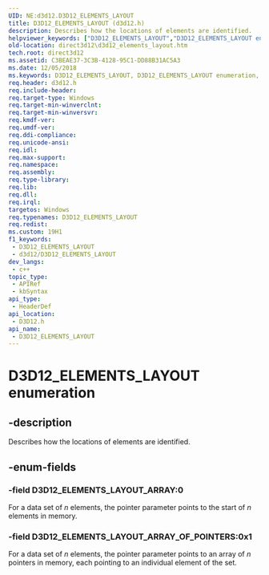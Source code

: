 ```yaml
---
UID: NE:d3d12.D3D12_ELEMENTS_LAYOUT
title: D3D12_ELEMENTS_LAYOUT (d3d12.h)
description: Describes how the locations of elements are identified.
helpviewer_keywords: ["D3D12_ELEMENTS_LAYOUT","D3D12_ELEMENTS_LAYOUT enumeration","D3D12_ELEMENTS_LAYOUT_ARRAY","D3D12_ELEMENTS_LAYOUT_ARRAY_OF_POINTERS","d3d12/D3D12_ELEMENTS_LAYOUT","d3d12/D3D12_ELEMENTS_LAYOUT_ARRAY","d3d12/D3D12_ELEMENTS_LAYOUT_ARRAY_OF_POINTERS","direct3d12.d3d12_elements_layout"]
old-location: direct3d12\d3d12_elements_layout.htm
tech.root: direct3d12
ms.assetid: C3BEAE37-3C3B-4128-95C1-DD88B31AC5A3
ms.date: 12/05/2018
ms.keywords: D3D12_ELEMENTS_LAYOUT, D3D12_ELEMENTS_LAYOUT enumeration, D3D12_ELEMENTS_LAYOUT_ARRAY, D3D12_ELEMENTS_LAYOUT_ARRAY_OF_POINTERS, d3d12/D3D12_ELEMENTS_LAYOUT, d3d12/D3D12_ELEMENTS_LAYOUT_ARRAY, d3d12/D3D12_ELEMENTS_LAYOUT_ARRAY_OF_POINTERS, direct3d12.d3d12_elements_layout
req.header: d3d12.h
req.include-header: 
req.target-type: Windows
req.target-min-winverclnt: 
req.target-min-winversvr: 
req.kmdf-ver: 
req.umdf-ver: 
req.ddi-compliance: 
req.unicode-ansi: 
req.idl: 
req.max-support: 
req.namespace: 
req.assembly: 
req.type-library: 
req.lib: 
req.dll: 
req.irql: 
targetos: Windows
req.typenames: D3D12_ELEMENTS_LAYOUT
req.redist: 
ms.custom: 19H1
f1_keywords:
 - D3D12_ELEMENTS_LAYOUT
 - d3d12/D3D12_ELEMENTS_LAYOUT
dev_langs:
 - c++
topic_type:
 - APIRef
 - kbSyntax
api_type:
 - HeaderDef
api_location:
 - D3D12.h
api_name:
 - D3D12_ELEMENTS_LAYOUT
---
```


# D3D12_ELEMENTS_LAYOUT enumeration


## -description

Describes how the locations of elements are identified.

## -enum-fields

### -field D3D12_ELEMENTS_LAYOUT_ARRAY:0

For a data set of <i>n</i> elements, the pointer parameter points to the start of <i>n</i> elements in memory.

### -field D3D12_ELEMENTS_LAYOUT_ARRAY_OF_POINTERS:0x1

For a data set of <i>n</i> elements, the pointer parameter points to an array of <i>n</i> pointers in memory, each pointing to an individual element of the set.

